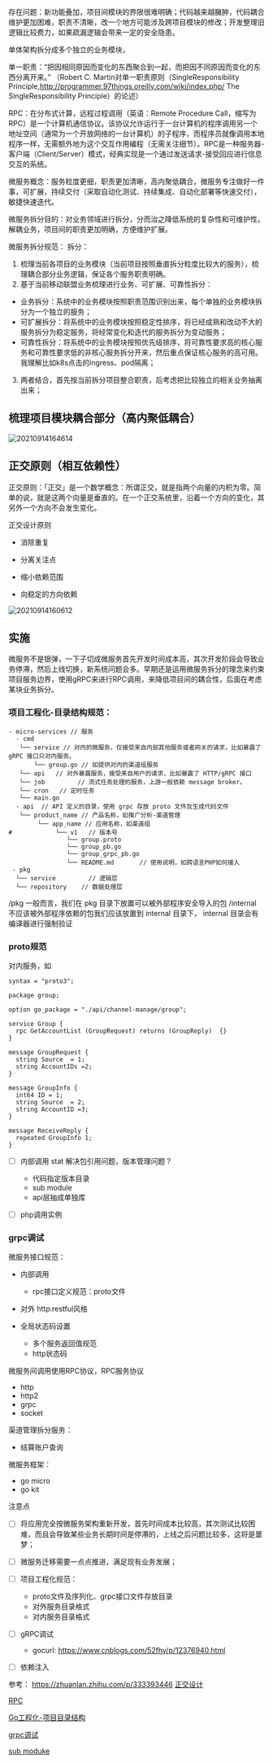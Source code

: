 存在问题：新功能叠加，项目间模块的界限很难明确；代码越来越臃肿，代码耦合维护更加困难，职责不清晰，改一个地方可能涉及跨项目模块的修改；开发整理旧逻辑比较费力，如果疏漏逻辑会带来一定的安全隐患。

单体架构拆分成多个独立的业务模块，

单一职责：“把因相同原因而变化的东西聚合到一起，而把因不同原因而变化的东西分离开来。” （Robert C. Martin对单一职责原则（SingleResponsibility Principle,http://programmer.97things.oreilly.com/wiki/index.php/ The SingleResponsibility Principle）的论述）

RPC：在分布式计算，远程过程调用（英语：Remote Procedure Call，缩写为 RPC）是一个计算机通信协议。该协议允许运行于一台计算机的程序调用另一个地址空间（通常为一个开放网络的一台计算机）的子程序，而程序员就像调用本地程序一样，无需额外地为这个交互作用编程（无需关注细节）。RPC是一种服务器-客户端（Client/Server）模式，经典实现是一个通过发送请求-接受回应进行信息交互的系统。

微服务概念：服务粒度更细，职责更加清晰，高内聚低耦合，微服务专注做好一件事，可扩展，持续交付（采取自动化测试、持续集成、自动化部署等快速交付），敏捷快速迭代。

微服务拆分目的：对业务领域进行拆分，分而治之降低系统的复杂性和可维护性，解耦业务，项目间的职责更加明确，方便维护扩展。
  
微服务拆分规范：
  拆分：  
1. 梳理当前各项目的业务模块（当前项目按照垂直拆分粒度比较大的服务），梳理耦合部分业务逻辑，保证各个服务职责明确。
2. 基于当前移动联盟业务梳理进行业务、可扩展、可靠性拆分：
  - 业务拆分：系统中的业务模块按照职责范围识别出来，每个单独的业务模块拆分为一个独立的服务；
  - 可扩展拆分：将系统中的业务模块按照稳定性排序，将已经成熟和改动不大的服务拆分为稳定服务，将经常变化和迭代的服务拆分为变动服务；
  - 可靠性拆分：将系统中的业务模块按照优先级排序，将可靠性要求高的核心服务和可靠性要求低的非核心服务拆分开来，然后重点保证核心服务的高可用。我理解比如k8s点击的ingress、pod隔离；
3. 两者结合，首先按当前拆分项目整合职责，后考虑把比较独立的相关业务抽离出来；

## 梳理项目模块耦合部分（高内聚低耦合）

![20210914164614](https://i.loli.net/2021/09/14/ResHjME95XwmnFy.png)

## 正交原则（相互依赖性）
正交原则：「正交」是一个数学概念：所谓正交，就是指两个向量的内积为零。简单的说，就是这两个向量是垂直的。在一个正交系统里，沿着一个方向的变化，其另外一个方向不会发生变化。

正交设计原则
- 消除重复

- 分离关注点

- 缩小依赖范围

- 向稳定的方向依赖

![20210914160612](https://i.loli.net/2021/09/14/3LQMoiI8Vh2HRJD.png)


## 实施
微服务不是银弹，一下子切成微服务首先开发时间成本高，其次开发阶段会导致业务停滞，然后上线切换，新系统问题会多。早期还是运用微服务拆分的理念来约束项目服务边界，使用gRPC来进行RPC调用，来降低项目间的耦合性，后面在考虑某块业务拆分。

### 项目工程化-目录结构规范：
```shell
- micro-services // 服务
  - cmd
   └── service // 对内的微服务，仅接受来自内部其他服务或者网关的请求，比如暴露了 gRPC 接口只对内服务。
       └── group.go // 如提供对内的渠道组服务
   └── api   // 对外暴露服务，接受来自用户的请求，比如暴露了 HTTP/gRPC 接口  
   └── job         // 流式任务处理的服务，上游一般依赖 message broker。
   └── cron   // 定时任务
   └── main.go
  - api  // API 定义的目录，使用 grpc 存放 proto 文件及生成代码文件
   └── product_name // 产品名称，如推广分析-渠道管理
        └── app_name // 应用名称，如渠道组
#            └── v1   // 版本号
                └── group.proto
                └── group_pb.go
                └── group_grpc_pb.go
                └── README.md       // 使用说明，如跨语言PHP如何接入
 - pkg 
  └── service         // 逻辑层
  └── repository    // 数据处理层
```

/pkg 一般而言，我们在 pkg 目录下放置可以被外部程序安全导入的包
/internal 不应该被外部程序依赖的包我们应该放置到 internal 目录下， internal 目录会有编译器进行强制验证

### proto规范
对内服务，如
```protocol
syntax = "proto3";

package group;

option go_package = "./api/channel-manage/group";

service Group {
  rpc GetAccountList (GroupRequest) returns (GroupReply)  {}
}

message GroupRequest {
  string Source  = 1;
  string AccountIDs =2;
}

message GroupInfo {
  int64 ID = 1;
  string Source  = 2;
  string AccountID =3;
}

message ReceiveReply {
  repeated GroupInfo 1;
}
```

- [ ] 内部调用 stat
解决包引用问题，版本管理问题？
  - 代码指定版本目录
  - sub module
  - api层抽成单独库

- [ ] php调用实例

### grpc调试



微服务接口规范：
- 内部调用
  - rpc接口定义规范：proto文件
- 对外 http:restful风格

- 全局状态码设置
  - 多个服务返回值规范
  - http状态码

微服务间调用使用RPC协议，RPC服务协议
- http
- http2
- grpc
- socket

渠道管理拆分服务：
- 结算账户查询














微服务框架：
- go micro
- go kit


注意点
- [ ] 将应用完全按微服务架构重新开发，首先时间成本比较高，其次测试比较困难，而且会导致某些业务长期时间是停滞的，上线之后问题比较多，这将是噩梦；
- [ ] 微服务迁移需要一点点推进，满足现有业务发展；
- [ ] 项目工程化规范：
  - proto文件及序列化、grpc接口文件存放目录
  - 对外服务目录格式
  - 对内服务目录格式
- [ ] gRPC调试 
  - gocurl: https://www.cnblogs.com/52fhy/p/12376940.html
- [ ] 依赖注入


参考：
https://zhuanlan.zhihu.com/p/333393446
[正交设计](https://segmentfault.com/a/1190000004552525)

[RPC](https://zh.wikipedia.org/wiki/%E9%81%A0%E7%A8%8B%E9%81%8E%E7%A8%8B%E8%AA%BF%E7%94%A8)

[Go工程化-项目目录结构](https://lailin.xyz/post/go-training-week4-project-layout.html)

[grpc调试](https://tech.qimao.com/grpc/)

[sub moduke](https://git-reference.readthedocs.io/zh_CN/latest/Git-Tools/Submodules/)


